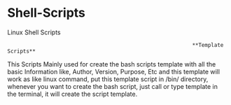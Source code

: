 # Shell-Scripts
Linux Shell Scripts 
                                                              
                                                               
                                                               **Template Scripts**
This Scripts Mainly used for create the bash scripts template with all the basic Information like, Author, Version, Purpose, Etc and this template will work as like linux command, put this template script in /bin/ directory, whenever you want to create the bash script, just call or type template in the terminal, it will create the script template.
